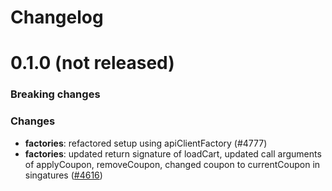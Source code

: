 # Changelog


# 0.1.0 (not released)

### Breaking changes

### Changes

* **factories**: refactored setup using apiClientFactory (#4777)
* **factories**: updated return signature of loadCart, updated call arguments of applyCoupon, removeCoupon, changed coupon to currentCoupon in singatures ([#4616](https://github.com/DivanteLtd/vue-storefront/issues/4616))
